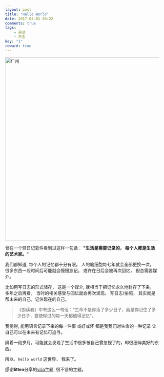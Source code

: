 ```yaml
---
layout: post
title: "Hello World"
date: 2017-04-01 20:22
comments: true
tags: 
    - 杂谈 
    - 日志
key: "1"
reward: true
---
```


<img src="https://wx4.sinaimg.cn/mw690/005Lzozrgy1ftqwqmjiqaj30xc0m97c7.jpg" alt="广州" width="600">

曾在一个轻日记软件看到过这样一句话：
**"生活是需要记录的， 每个人都是生活的艺术家。"**


我们都知道, 每个人的记忆都十分有限。
人的脑细胞每七年就会全部更换一次， 很多东西一段时间后可能就会慢慢忘记。
或许在日后会被再次回忆， 但总需要媒介。 

比如用写日志的形式储存， 这是一个媒介, 就相当于把记忆永久地封存了下来。 
多年之后再看， 当时的相关感受与回忆就会再次涌现。 
写日志/拍照， 其实就是帮未来的自己，记住现在的自己。

<!-- more -->

>《朗读者》中有这么一句话："生命不是你活了多少日子，而是你记住了多少日子，要使你过的每一天都值得记忆"。

我觉得, 能用语言记录下来的每一件事
或好或坏
都是我我们对生命的一种记录
让自己可以在未来有记忆可追寻。


隔着一段岁月，可能就会发现了生活中很多被自己曾忽视了的，却很细碎美好的东西。

所以，`hello world` 这世界， 我来了。

感谢**litten**分享的[yilia](https://github.com/litten/hexo-theme-yilia)主题, 很不错的主题。

<!-- 
别的页面的应用的引用
##**一个例子**
<iframe id="demoIframe" src="/assets/demo/mediator/demo.html" width="500" height="314" scrolling="no"></iframe>
或者点这里弹出看[demo](/assets/demo/mediator/demo.html) 

图片引用
![广州](http://oxoz3bzmd.bkt.clouddn.com/18-2-27/9257867.jpg-picture)

视频引用
<video controls="" autoplay="" name="media"><source src="/assets/video/yilia-mobile.mp4" type="video/mp4"></video>
 -->

